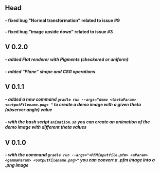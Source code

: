 ## Head
#### - fixed bug "Normal transformation" related to issue #9
#### - fixed bug "image upside down" related to issue #3
## V 0.2.0
 ##### - added Flat renderer with Pigments (checkered or uniform)
 ##### - added "Plane" shape and CSG operations
## V 0.1.1
##### - added a new command `gradle run --args="demo <thetaParam> <outputFilename.png> "` to create a demo image with a given theta (observer angle) value
##### - with the bash script `animation.sh` you can create an animation of the demo image with different theta values
## V 0.1.0
##### - with the command `gradle run --args="<PFMinputfile.pfm> <aParam> <gammaParam> <outputFilename.png>"` you can convert a .pfm image into a .png image 
